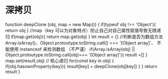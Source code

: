 # 深拷贝
function deepClone (obj, map = new Map()) {
    if(typeof obj !== 'Object'){
      return obj
    }
    //map（key 可以为对象特点）防止自己对自己属性赋值导致无限递归
    if(map.get(obj)){
    return map.get(obj)
    }
    let result = {}
    //判断是否为数组方法 Array.isArray()、Object.protoutype.toString.calll() === '[Object array]'、 不能使用 instanceof 来检测数组 （不严谨）
    if(Array.isArray(obj) || Object.protoutype.toString.call(obj)=== '[Object array]'){
     result =[]
    }
    map.set(result,obj)
    // 核心递归
    for(const key in obj) {
        if(obj.hasownProperty(key)){
           result[key] = deepClone(obj[key])
        }
    }
    return result
}